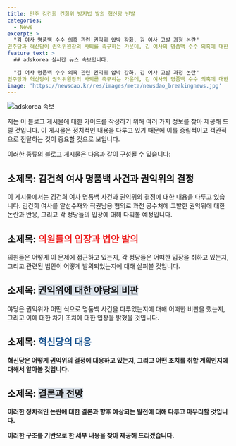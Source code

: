 ```yaml
---
title: 민주 김건희 건희위 방지법 발의 혁신당 반발
categories:
  - News
excerpt: >
  "김 여사 명품백 수수 의혹 관련 권익위 압박 강화, 김 여사 고발 과정 논란" 
민주당과 혁신당이 권익위원장의 사퇴를 촉구하는 가운데, 김 여사의 명품백 수수 의혹에 대한 권익위의 결정이 논란을 빚고 있다. 이에 민주당은 권익위원장을 국회 인사청문대상에 포함시키는 법안을 발의하며, 혁신당은 김 여사를 고발하고 권익위원들의 사퇴를 촉구하고 있다. 이에 대한 여론은 분분한 가운데, 사건의 결론을 뒤집기 위한 움직임이 활발히 일어나고 있다.
feature_text: >
  ## adskorea 실시간 뉴스 속보입니다.

  "김 여사 명품백 수수 의혹 관련 권익위 압박 강화, 김 여사 고발 과정 논란" 
민주당과 혁신당이 권익위원장의 사퇴를 촉구하는 가운데, 김 여사의 명품백 수수 의혹에 대한 권익위의 결정이 논란을 빚고 있다. 이에 민주당은 권익위원장을 국회 인사청문대상에 포함시키는 법안을 발의하며, 혁신당은 김 여사를 고발하고 권익위원들의 사퇴를 촉구하고 있다. 이에 대한 여론은 분분한 가운데, 사건의 결론을 뒤집기 위한 움직임이 활발히 일어나고 있다.
image: 'https://newsdao.kr/res/images/meta/newsdao_breakingnews.jpg'
---
```


<p><img src="https://newsdao.kr/res/images/meta/newsdao_breakingnews.jpg" alt="adskorea 속보" /></p>

<p>저는 이 블로그 게시물에 대한 가이드를 작성하기 위해 여러 가지 정보를 찾아 제공해 드릴 것입니다. 이 게시물은 정치적인 내용을 다루고 있기 때문에 이를 중립적이고 객관적으로 전달하는 것이 중요할 것으로 보입니다. </p>

<p>이러한 종류의 블로그 게시물은 다음과 같이 구성될 수 있습니다:</p>

<h2>소제목: 김건희 여사 명품백 사건과 권익위의 결정</h2>

<p>이 게시물에서는 김건희 여사 명품백 사건과 권익위의 결정에 대한 내용을 다루고 있습니다. 김건희 여사를 알선수재와 직권남용 혐의로 과천 공수처에 고발한 권익위에 대한 논란과 반응, 그리고 각 정당들의 입장에 대해 다뤄볼 예정입니다. </p>

<h2>소제목: <b><span style="color: #ee2323;">의원들의 입장과 법안 발의</span></b></h2>

<p>의원들은 어떻게 이 문제에 접근하고 있는지, 각 정당들은 어떠한 입장을 취하고 있는지, 그리고 관련된 법안이 어떻게 발의되었는지에 대해 살펴볼 것입니다.</p>

<h2>소제목: <b><span style="background-color: #21538527;">권익위에 대한 야당의 비판</span></b></h2>

<p>야당은 권익위가 어떤 식으로 명품백 사건을 다루었는지에 대해 어떠한 비판을 했는지, 그리고 이에 대한 차기 조치에 대한 입장을 밝혔을 것입니다.</p>

<h2>소제목: <b><span style="color: #1a5490;">혁신당의 대응</span><b></h2>

<p>혁신당은 어떻게 권익위의 결정에 대응하고 있는지, 그리고 어떤 조치를 취할 계획인지에 대해서 알아볼 것입니다.</p>

<h2>소제목: <b><span style="background-color: #21538527;">결론과 전망</span></b></h2>

<p>이러한 정치적인 논란에 대한 결론과 향후 예상되는 발전에 대해 다루고 마무리할 것입니다.</p>

<p>이러한 구조를 기반으로 한 세부 내용을 찾아 제공해 드리겠습니다.</p>


